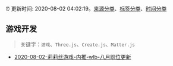 :alarm_clock: 更新时间: 2020-08-02 04:02:19。[来源分类](../README.md)、[标签分类](../TAGS.md)、[时间分类](../TIMELINE.md)

## 游戏开发


> 关键字：`游戏`、`Three.js`、`Create.js`、`Matter.js`



- [2020-08-02-莉莉丝游戏-内推-wlb-八月职位更新](https://www.v2ex.com/t/694946) 
